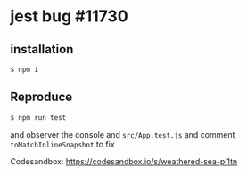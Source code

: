 # jest bug #11730

## installation

```sh
$ npm i
```

## Reproduce

```sh
$ npm run test
```

and observer the console and `src/App.test.js` and comment `toMatchInlineSnapshot` to fix

Codesandbox: https://codesandbox.io/s/weathered-sea-pi1tn
